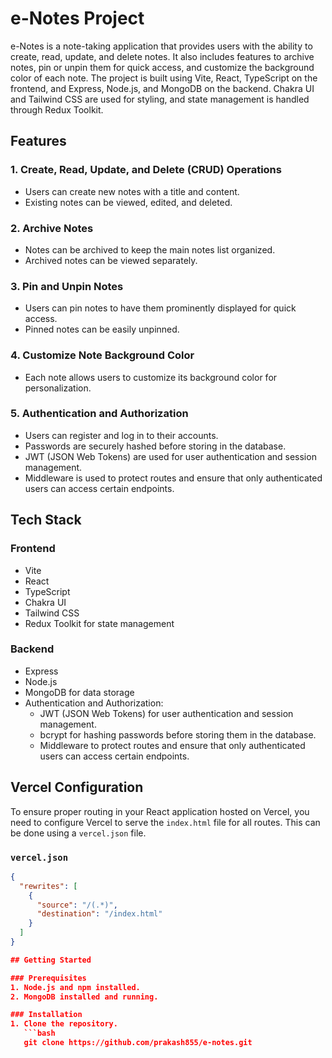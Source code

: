 # e-Notes Project

e-Notes is a note-taking application that provides users with the ability to create, read, update, and delete notes. It also includes features to archive notes, pin or unpin them for quick access, and customize the background color of each note. The project is built using Vite, React, TypeScript on the frontend, and Express, Node.js, and MongoDB on the backend. Chakra UI and Tailwind CSS are used for styling, and state management is handled through Redux Toolkit.

## Features

### 1. Create, Read, Update, and Delete (CRUD) Operations

- Users can create new notes with a title and content.
- Existing notes can be viewed, edited, and deleted.

### 2. Archive Notes

- Notes can be archived to keep the main notes list organized.
- Archived notes can be viewed separately.

### 3. Pin and Unpin Notes

- Users can pin notes to have them prominently displayed for quick access.
- Pinned notes can be easily unpinned.

### 4. Customize Note Background Color

- Each note allows users to customize its background color for personalization.

### 5. Authentication and Authorization

- Users can register and log in to their accounts.
- Passwords are securely hashed before storing in the database.
- JWT (JSON Web Tokens) are used for user authentication and session management.
- Middleware is used to protect routes and ensure that only authenticated users can access certain endpoints.

## Tech Stack

### Frontend

- Vite
- React
- TypeScript
- Chakra UI
- Tailwind CSS
- Redux Toolkit for state management

### Backend

- Express
- Node.js
- MongoDB for data storage
- Authentication and Authorization:
  - JWT (JSON Web Tokens) for user authentication and session management.
  - bcrypt for hashing passwords before storing them in the database.
  - Middleware to protect routes and ensure that only authenticated users can access certain endpoints.

## Vercel Configuration

To ensure proper routing in your React application hosted on Vercel, you need to configure Vercel to serve the `index.html` file for all routes. This can be done using a `vercel.json` file.

### `vercel.json`

````json
{
  "rewrites": [
    {
      "source": "/(.*)",
      "destination": "/index.html"
    }
  ]
}

## Getting Started

### Prerequisites
1. Node.js and npm installed.
2. MongoDB installed and running.

### Installation
1. Clone the repository.
   ```bash
   git clone https://github.com/prakash855/e-notes.git
````

